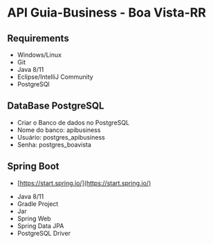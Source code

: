 # API Guia-Business - Boa Vista-RR

## Requirements

* Windows/Linux
* Git
* Java 8/11
* Eclipse/IntelliJ Community
* PostgreSQl

## DataBase PostgreSQL

+ Criar o Banco de dados no PostgreSQL
+ Nome do banco: apibusiness
+ Usuário: postgres_apibusiness
+ Senha: postgres_boavista

## Spring Boot

* [https://start.spring.io/](https://start.spring.io/)

+ Java 8/11
+ Gradle Project
+ Jar
+ Spring Web
+ Spring Data JPA
+ PostgreSQL Driver
